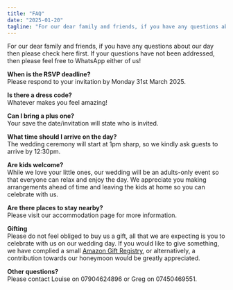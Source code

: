 ```yaml
---
title: "FAQ"
date: "2025-01-20"
tagline: "For our dear family and friends, if you have any questions about our day then please check here first"
---
```


For our dear family and friends, if you have any questions about our day then please check here first.
If your questions have not been addressed, then please feel free to WhatsApp either of us!

**When is the RSVP deadline?**\
Please respond to your invitation by Monday 31st March 2025.

**Is there a dress code?**\
Whatever makes you feel amazing!

**Can I bring a plus one?**\
Your save the date/invitation will state who is invited.

**What time should I arrive on the day?**\
The wedding ceremony will start at 1pm sharp, so we kindly ask guests to arrive by 12:30pm.

**Are kids welcome?**\
While we love your little ones, our wedding will be an adults-only event so that everyone can relax
and enjoy the day. We appreciate you making arrangements ahead of time and leaving the kids at
home so you can celebrate with us.

**Are there places to stay nearby?**\
Please visit our accommodation page for more information.

**Gifting**\
Please do not feel obliged to buy us a gift, all that we are expecting is you to celebrate with us on
our wedding day. If you would like to give something, we have complied a small [Amazon Gift Registry](https://www.amazon.co.uk/wedding/registry/1GP5C8HDOXYVD), or alternatively, a contribution towards our honeymoon would be greatly appreciated.

**Other questions?**\
Please contact Louise on 07904624896 or Greg on 07450469551.

